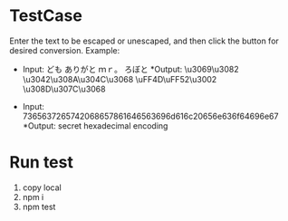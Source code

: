 # TestCase

Enter the text to be escaped or unescaped, and then click the button for desired conversion.
Example:

- Input: ども ありがと ｍｒ。 ろぼと
*Output: \u3069\u3082 \u3042\u308A\u304C\u3068 \uFF4D\uFF52\u3002 \u308D\u307C\u3068


- Input: 7365637265742068657861646563696d616c20656e636f64696e67
*Output: secret hexadecimal encoding

# Run test

1. copy local
2. npm i
3. npm test
